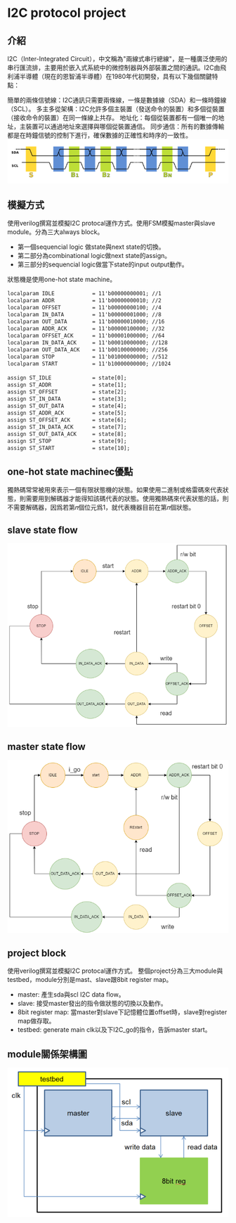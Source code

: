 I2C protocol project
===
介紹
---
I2C（Inter-Integrated Circuit），中文稱為"兩線式串行總線"，是一種廣泛使用的串行匯流排，主要用於嵌入式系統中的微控制器與外部裝置之間的通訊。I2C由飛利浦半導體（現在的恩智浦半導體）在1980年代初開發，具有以下幾個關鍵特點：

簡單的兩條信號線：I2C通訊只需要兩條線，一條是數據線（SDA）和一條時鐘線（SCL）。
多主多從架構：I2C允許多個主裝置（發送命令的裝置）和多個從裝置（接收命令的裝置）在同一條線上共存。
地址化：每個從裝置都有一個唯一的地址，主裝置可以通過地址來選擇與哪個從裝置通信。
同步通信：所有的數據傳輸都是在時鐘信號的控制下進行，確保數據的正確性和時序的一致性。
![i2c data flow](https://github.com/W3iii/I2C_protocal/blob/master/image/i2c%20data%20flow.png)


模擬方式
---
使用verilog撰寫並模擬I2C protocal運作方式。使用FSM模擬master與slave module。分為三大always block。  
 - 第一個sequencial logic 做state與next state的切換。
 - 第二部分為combinational logic做next state的assign。
 - 第三部分的sequencial logic做當下state的input output動作。  

狀態機是使用one-hot state machine。
```
localparam IDLE            = 11'b00000000001; //1
localparam ADDR            = 11'b00000000010; //2
localparam OFFSET          = 11'b00000000100; //4
localparam IN_DATA         = 11'b00000001000; //8
localparam OUT_DATA        = 11'b00000010000; //16
localparam ADDR_ACK        = 11'b00000100000; //32
localparam OFFSET_ACK      = 11'b00001000000; //64
localparam IN_DATA_ACK     = 11'b00010000000; //128
localparam OUT_DATA_ACK    = 11'b00100000000; //256
localparam STOP            = 11'b01000000000; //512
localparam START           = 11'b10000000000; //1024

assign ST_IDLE             = state[0];	
assign ST_ADDR             = state[1];
assign ST_OFFSET           = state[2];
assign ST_IN_DATA          = state[3];
assign ST_OUT_DATA         = state[4];
assign ST_ADDR_ACK         = state[5];
assign ST_OFFSET_ACK       = state[6];
assign ST_IN_DATA_ACK      = state[7];
assign ST_OUT_DATA_ACK     = state[8];
assign ST_STOP             = state[9];
assign ST_START            = state[10];
```

one-hot state machinec優點
---
獨熱碼常常被用來表示一個有限狀態機的狀態。如果使用二進制或格雷碼來代表狀態，則需要用到解碼器才能得知該碼代表的狀態。使用獨熱碼來代表狀態的話，則不需要解碼器，因爲若第𝑛個位元爲1，就代表機器目前在第𝑛個狀態。

## slave state flow
![slave state](https://github.com/W3iii/I2C_protocal/blob/master/image/slave%20state.drawio.png)
## master state flow
![master state](https://github.com/W3iii/I2C_protocal/blob/master/image/master%20state.drawio.png)

project block
---
使用verilog撰寫並模擬I2C protocal運作方式。
整個project分為三大module與testbed，module分別是mast、slave跟8bit register map。
 - master: 產生sda與scl I2C data flow。
 - slave: 接受master發出的指令做狀態的切換以及動作。
 - 8bit register map: 當master對slave下記憶體位置offset時，slave對register map做存取。
 - testbed: generate main clk以及下I2C_go的指令，告訴master start。

## module關係架構圖
![module](https://github.com/W3iii/I2C_protocal/blob/master/image/module.png)
